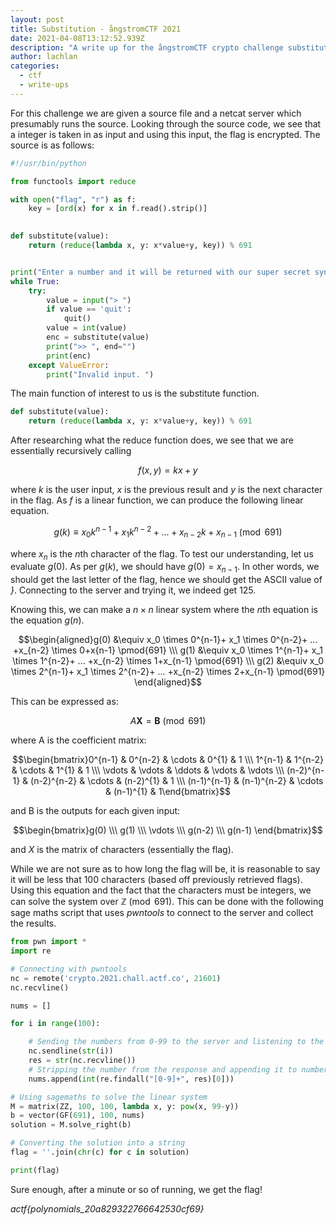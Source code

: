 ```yaml
---
layout: post
title: Substitution - ångstromCTF 2021
date: 2021-04-08T13:12:52.939Z
description: "A write up for the ångstromCTF crypto challenge substitution "
author: lachlan
categories:
  - ctf
  - write-ups
---
```

For this challenge we are given a source file and a netcat server which presumably runs the source. Looking through the source code, we see that a integer is taken in as input and using this input, the flag is encrypted. The source is as follows:

```python
#!/usr/bin/python

from functools import reduce

with open("flag", "r") as f:
    key = [ord(x) for x in f.read().strip()]
    

def substitute(value):
    return (reduce(lambda x, y: x*value+y, key)) % 691


print("Enter a number and it will be returned with our super secret synthetic substitution technique")
while True:
    try:
        value = input("> ")
        if value == 'quit':
            quit()
        value = int(value)
        enc = substitute(value)
        print(">> ", end="")
        print(enc)
    except ValueError:
        print("Invalid input. ")
```

The main function of interest to us is the substitute function.

```python
def substitute(value):
    return (reduce(lambda x, y: x*value+y, key)) % 691
```

After researching what the reduce function does, we see that we are essentially recursively calling 

$$f(x,y) = kx+y$$

where $k$ is the user input, $x$ is the previous result and $y$ is the next character in the flag. As $f$ is a linear function, we can produce the following linear equation.

$$g(k) \equiv x_0 k^{n-1}+x_1 k^{n-2}+...+x_{n-2} k+x_{n-1} \pmod{691}$$

where $x_n$ is the $n$th character of the flag. To test our understanding, let us evaluate $g(0)$. As per $g(k)$, we should have $g(0)=x_{n-1}$. In other words, we should get the last letter of the flag, hence we should get the ASCII value of *}*. Connecting to the server and trying it, we indeed get $125$.

Knowing this, we can make a $n \times n$ linear system where the $n$th equation is the equation $g(n)$. 

$$\begin{aligned}g(0) &\equiv x_0 \times 0^{n-1}+ x_1 \times 0^{n-2}+ ... +x_{n-2} \times 0+x{n-1} \pmod{691} \\\ g(1) &\equiv x_0 \times 1^{n-1}+ x_1 \times 1^{n-2}+ ... +x_{n-2} \times 1+x_{n-1} \pmod{691} \\\ g(2) &\equiv x_0 \times 2^{n-1}+ x_1 \times 2^{n-2}+ ... +x_{n-2} \times 2+x_{n-1} \pmod{691} \end{aligned}$$

This can be expressed as:

$$A\textbf{X}=\textbf{B} \pmod{691}$$

where A is the coefficient matrix:

$$\begin{bmatrix}0^{n-1} & 0^{n-2} & \cdots & 0^{1} & 1 \\\ 1^{n-1} & 1^{n-2} & \cdots & 1^{1} & 1 \\\ \vdots & \vdots & \ddots & \vdots & \vdots  \\\ (n-2)^{n-1} & (n-2)^{n-2} & \cdots & (n-2)^{1} & 1 \\\ (n-1)^{n-1} & (n-1)^{n-2} & \cdots & (n-1)^{1} & 1\end{bmatrix}$$

and B is the outputs for each given input:

$$\begin{bmatrix}g(0) \\\ g(1) \\\ \vdots \\\ g(n-2) \\\ g(n-1) \end{bmatrix}$$

and $X$ is the matrix of characters (essentially the flag).

While we are not sure as to how long the flag will be, it is reasonable to say it will be less that 100 characters (based off previously retrieved flags). Using this equation and the fact that the characters must be integers, we can solve the system over $\mathbb{Z}\pmod{691}$. This can be done with the following sage maths script that uses *pwntools* to connect to the server and collect the results.

```python
from pwn import *
import re

# Connecting with pwntools
nc = remote('crypto.2021.chall.actf.co', 21601)
nc.recvline()

nums = []

for i in range(100):

    # Sending the numbers from 0-99 to the server and listening to the response
    nc.sendline(str(i))
    res = str(nc.recvline())
    # Stripping the number from the response and appending it to numbers
    nums.append(int(re.findall("[0-9]+", res)[0]))

# Using sagemaths to solve the linear system
M = matrix(ZZ, 100, 100, lambda x, y: pow(x, 99-y))
b = vector(GF(691), 100, nums)
solution = M.solve_right(b)

# Converting the solution into a string
flag = ''.join(chr(c) for c in solution)

print(flag)
```

Sure enough, after a minute or so of running, we get the flag!

*actf{polynomials_20a829322766642530cf69}*
